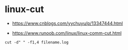 # linux-cut


* https://www.cnblogs.com/yychuyu/p/13347444.html

* https://www.runoob.com/linux/linux-comm-cut.html



```
cut -d" " -f1,4 filename.log
```
